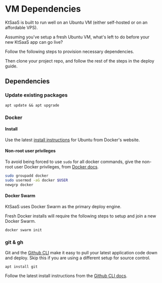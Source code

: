 # VM Dependencies

KtSaaS is built to run well on an Ubuntu VM (either self-hosted or on an affordable VPS).

Assuming you've setup a fresh Ubuntu VM, what's left to do before your new KtSaaS app can go live?

Follow the following steps to provision necessary dependencies.

Then clone your project repo, and follow the rest of the steps in the deploy guide.

## Dependencies


### Update existing packages

```
apt update && apt upgrade
```

### Docker

#### Install

Use the latest [install instructions](https://docs.docker.com/engine/install/ubuntu/) for Ubuntu from Docker's website.

#### Non-root user privileges

To avoid being forced to use `sudo` for all docker commands, give the non-root user Docker privileges, from [Docker docs](https://docs.docker.com/engine/install/linux-postinstall/).

```bash
sudo groupadd docker
sudo usermod -aG docker $USER
newgrp docker
```

#### Docker Swarm

KtSaaS uses Docker Swarm as the primary deploy engine.

Fresh Docker installs will require the following steps to setup and join a new Docker Swarm.

```
docker swarm init
```

### git & gh

Git and the [Github CLI](https://github.com/cli/cli/blob/trunk/docs/install_linux.md) make it easy to pull your latest application code down and deploy. Skip this if you are using a different setup for source control.

```
apt install git
```
Follow the latest install instructions from the [Github CLI docs](https://github.com/cli/cli/blob/trunk/docs/install_linux.md).


